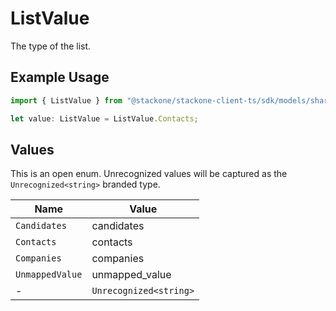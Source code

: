 # ListValue

The type of the list.

## Example Usage

```typescript
import { ListValue } from "@stackone/stackone-client-ts/sdk/models/shared";

let value: ListValue = ListValue.Contacts;
```

## Values

This is an open enum. Unrecognized values will be captured as the `Unrecognized<string>` branded type.

| Name                   | Value                  |
| ---------------------- | ---------------------- |
| `Candidates`           | candidates             |
| `Contacts`             | contacts               |
| `Companies`            | companies              |
| `UnmappedValue`        | unmapped_value         |
| -                      | `Unrecognized<string>` |